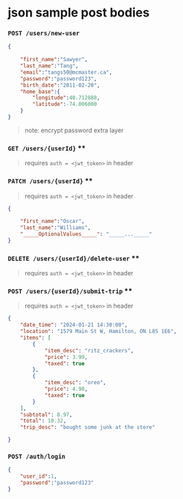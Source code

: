 # json sample post bodies

### `POST /users/new-user`

```json
{
    
    "first_name":"Sawyer",
    "last_name":"Tang",
    "email":"tangs50@mcmaster.ca",
    "password":"password123",
    "birth_date":"2011-02-20",
    "home_base":{
        "longitude":40.712888,
        "latitude":-74.006000
    }
}
```
> note: encrypt password extra layer

### `GET /users/{userId}` \*\*
>requires `auth = <jwt_token>` in header

### `PATCH /users/{userId}` \*\*
>requires `auth = <jwt_token>` in header

```json
{
    
    "first_name":"Oscar",
    "last_name":"Williams",
    "_____OptionalValues_____": "_____..._____"
}
```

### `DELETE /users/{userId}/delete-user` \*\*
>requires `auth = <jwt_token>` in header

### `POST /users/{userId}/submit-trip` \*\*
>requires `auth = <jwt_token>` in header

```json
{
    "date_time": "2024-01-21 14:30:00",
    "location": "1579 Main St W, Hamilton, ON L8S 1E6",
    "items": [
        {
            "item_desc": "ritz_crackers",
            "price": 3.99,
            "taxed": true
        },
        {
            "item_desc": "oreo",
            "price": 4.98,
            "taxed": true
        }
    ],
    "subtotal": 8.97,
    "total": 10.32,
    "trip_desc": "bought some junk at the store"

}
```

### `POST /auth/login`
```json
{
    "user_id":1,
    "password":"password123"
}
```